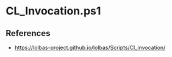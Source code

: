 # CL_Invocation.ps1

## References
* https://lolbas-project.github.io/lolbas/Scripts/Cl_invocation/
